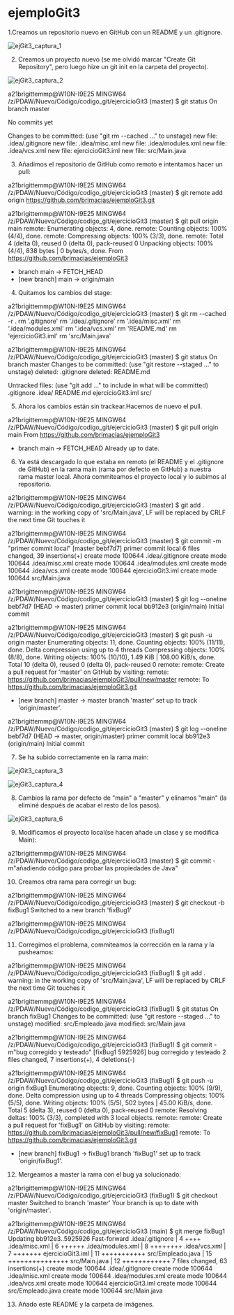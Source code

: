 # ejemploGit3

1.Creamos un repositorio nuevo en GitHub con un README y un .gitignore.

![ejGit3_captura_1](https://user-images.githubusercontent.com/95747897/203097965-a7da5004-560b-48a5-a540-60691b8467e9.png)

2. Creamos un proyecto nuevo (se me olvidó marcar "Create Git Repository", pero luego hize un git init en la carpeta del proyecto).

![ejGit3_captura_2](https://user-images.githubusercontent.com/95747897/203098238-4500f6cc-f234-4c37-98c9-ad6aadbfe722.png)

a21brigittemmp@W10N-I9E25 MINGW64 /z/PDAW/Nuevo/Código/codigo_git/ejercicioGit3 (master)
$ git status
On branch master

No commits yet

Changes to be committed:
  (use "git rm --cached <file>..." to unstage)
        new file:   .idea/.gitignore
        new file:   .idea/misc.xml
        new file:   .idea/modules.xml
        new file:   .idea/vcs.xml
        new file:   ejercicioGit3.iml
        new file:   src/Main.java

3. Añadimos el repositorio de GitHub como remoto e intentamos hacer un pull:

a21brigittemmp@W10N-I9E25 MINGW64 /z/PDAW/Nuevo/Código/codigo_git/ejercicioGit3 (master)
$ git remote add origin https://github.com/brimacias/ejemploGit3.git

a21brigittemmp@W10N-I9E25 MINGW64 /z/PDAW/Nuevo/Código/codigo_git/ejercicioGit3 (master)
$ git pull origin main
remote: Enumerating objects: 4, done.
remote: Counting objects: 100% (4/4), done.
remote: Compressing objects: 100% (3/3), done.
remote: Total 4 (delta 0), reused 0 (delta 0), pack-reused 0
Unpacking objects: 100% (4/4), 838 bytes | 0 bytes/s, done.
From https://github.com/brimacias/ejemploGit3
 * branch            main       -> FETCH_HEAD
 * [new branch]      main       -> origin/main
 
 4. Quitamos los cambios del stage:

a21brigittemmp@W10N-I9E25 MINGW64 /z/PDAW/Nuevo/Código/codigo_git/ejercicioGit3 (master)
$ git rm --cached -r .
rm '.gitignore'
rm '.idea/.gitignore'
rm '.idea/misc.xml'
rm '.idea/modules.xml'
rm '.idea/vcs.xml'
rm 'README.md'
rm 'ejercicioGit3.iml'
rm 'src/Main.java'

a21brigittemmp@W10N-I9E25 MINGW64 /z/PDAW/Nuevo/Código/codigo_git/ejercicioGit3 (master)
$ git status
On branch master
Changes to be committed:
  (use "git restore --staged <file>..." to unstage)
        deleted:    .gitignore
        deleted:    README.md

Untracked files:
  (use "git add <file>..." to include in what will be committed)
        .gitignore
        .idea/
        README.md
        ejercicioGit3.iml
        src/

5. Ahora los cambios están sin trackear.Hacemos de nuevo el pull.

a21brigittemmp@W10N-I9E25 MINGW64 /z/PDAW/Nuevo/Código/codigo_git/ejercicioGit3 (master)
$ git pull origin main
From https://github.com/brimacias/ejemploGit3
 * branch            main       -> FETCH_HEAD
Already up to date.

6. Ya está descargado lo que estaba en remoto (el README y el .gitignore de GitHub) en la rama main (rama por defecto en GitHub) a nuestra rama master local. Ahora commiteamos el proyecto local y lo subimos al repositorio.

a21brigittemmp@W10N-I9E25 MINGW64 /z/PDAW/Nuevo/Código/codigo_git/ejercicioGit3 (master)
$ git add .
warning: in the working copy of 'src/Main.java', LF will be replaced by CRLF the next time Git touches it

a21brigittemmp@W10N-I9E25 MINGW64 /z/PDAW/Nuevo/Código/codigo_git/ejercicioGit3 (master)
$ git commit -m "primer commit local"
[master bebf7d7] primer commit local
 6 files changed, 39 insertions(+)
 create mode 100644 .idea/.gitignore
 create mode 100644 .idea/misc.xml
 create mode 100644 .idea/modules.xml
 create mode 100644 .idea/vcs.xml
 create mode 100644 ejercicioGit3.iml
 create mode 100644 src/Main.java

a21brigittemmp@W10N-I9E25 MINGW64 /z/PDAW/Nuevo/Código/codigo_git/ejercicioGit3 (master)
$ git log --oneline
bebf7d7 (HEAD -> master) primer commit local
bb912e3 (origin/main) Initial commit

a21brigittemmp@W10N-I9E25 MINGW64 /z/PDAW/Nuevo/Código/codigo_git/ejercicioGit3 (master)
$ git push -u origin master
Enumerating objects: 11, done.
Counting objects: 100% (11/11), done.
Delta compression using up to 4 threads
Compressing objects: 100% (8/8), done.
Writing objects: 100% (10/10), 1.49 KiB | 108.00 KiB/s, done.
Total 10 (delta 0), reused 0 (delta 0), pack-reused 0
remote:
remote: Create a pull request for 'master' on GitHub by visiting:
remote:      https://github.com/brimacias/ejemploGit3/pull/new/master
remote:
To https://github.com/brimacias/ejemploGit3.git
 * [new branch]      master -> master
branch 'master' set up to track 'origin/master'.

a21brigittemmp@W10N-I9E25 MINGW64 /z/PDAW/Nuevo/Código/codigo_git/ejercicioGit3 (master)
$ git log --oneline
bebf7d7 (HEAD -> master, origin/master) primer commit local
bb912e3 (origin/main) Initial commit

7. Se ha subido correctamente en la rama main:

![ejGit3_captura_3](https://user-images.githubusercontent.com/95747897/203100885-e0657f9a-4ea9-4730-a8d9-0ffb5865404a.png)

![ejGit3_captura_4](https://user-images.githubusercontent.com/95747897/203100673-1293ec5c-adc2-4625-959c-6165a5354683.png)

8. Cambios la rama por defecto de "main" a "master" y elinamos "main" (la eliminé después de acabar el resto de los pasos).

![ejGit3_captura_6](https://user-images.githubusercontent.com/95747897/203101108-0cac10df-8b53-4c5b-8f33-82cdaf5238c7.png)

9. Modificamos el proyecto local(se hacen añade un clase y se modifica Main):

a21brigittemmp@W10N-I9E25 MINGW64 /z/PDAW/Nuevo/Código/codigo_git/ejercicioGit3 (master)
$ git commit -m"añadiendo código para probar las propiedades de Java"

10. Creamos otra rama para corregir un bug:

a21brigittemmp@W10N-I9E25 MINGW64 /z/PDAW/Nuevo/Código/codigo_git/ejercicioGit3 (master)
$ git checkout -b fixBug1
Switched to a new branch 'fixBug1'

a21brigittemmp@W10N-I9E25 MINGW64 /z/PDAW/Nuevo/Código/codigo_git/ejercicioGit3 (fixBug1)

11. Corregimos el problema, commiteamos la corrección en la rama y la pusheamos:

a21brigittemmp@W10N-I9E25 MINGW64 /z/PDAW/Nuevo/Código/codigo_git/ejercicioGit3 (fixBug1)
$ git add .
warning: in the working copy of 'src/Main.java', LF will be replaced by CRLF the next time Git touches it

a21brigittemmp@W10N-I9E25 MINGW64 /z/PDAW/Nuevo/Código/codigo_git/ejercicioGit3 (fixBug1)
$ git status
On branch fixBug1
Changes to be committed:
  (use "git restore --staged <file>..." to unstage)
        modified:   src/Empleado.java
        modified:   src/Main.java


a21brigittemmp@W10N-I9E25 MINGW64 /z/PDAW/Nuevo/Código/codigo_git/ejercicioGit3 (fixBug1)
$ git commit -m"bug corregido y testeado"
[fixBug1 5925926] bug corregido y testeado
 2 files changed, 7 insertions(+), 4 deletions(-)

a21brigittemmp@W10N-I9E25 MINGW64 /z/PDAW/Nuevo/Código/codigo_git/ejercicioGit3 (fixBug1)
$ git push -u origin fixBug1
Enumerating objects: 9, done.
Counting objects: 100% (9/9), done.
Delta compression using up to 4 threads
Compressing objects: 100% (5/5), done.
Writing objects: 100% (5/5), 502 bytes | 45.00 KiB/s, done.
Total 5 (delta 3), reused 0 (delta 0), pack-reused 0
remote: Resolving deltas: 100% (3/3), completed with 3 local objects.
remote:
remote: Create a pull request for 'fixBug1' on GitHub by visiting:
remote:      https://github.com/brimacias/ejemploGit3/pull/new/fixBug1
remote:
To https://github.com/brimacias/ejemploGit3.git
 * [new branch]      fixBug1 -> fixBug1
branch 'fixBug1' set up to track 'origin/fixBug1'.

12. Mergeamos a master la rama con el bug ya solucionado:

a21brigittemmp@W10N-I9E25 MINGW64 /z/PDAW/Nuevo/Código/codigo_git/ejercicioGit3 (fixBug1)
$ git checkout master
Switched to branch 'master'
Your branch is up to date with 'origin/master'.

a21brigittemmp@W10N-I9E25 MINGW64 /z/PDAW/Nuevo/Código/codigo_git/ejercicioGit3 (main)
$ git merge fixBug1
Updating bb912e3..5925926
Fast-forward
 .idea/.gitignore  |  4 ++++
 .idea/misc.xml    |  6 ++++++
 .idea/modules.xml |  8 ++++++++
 .idea/vcs.xml     |  7 +++++++
 ejercicioGit3.iml | 11 +++++++++++
 src/Empleado.java | 15 +++++++++++++++
 src/Main.java     | 12 ++++++++++++
 7 files changed, 63 insertions(+)
 create mode 100644 .idea/.gitignore
 create mode 100644 .idea/misc.xml
 create mode 100644 .idea/modules.xml
 create mode 100644 .idea/vcs.xml
 create mode 100644 ejercicioGit3.iml
 create mode 100644 src/Empleado.java
 create mode 100644 src/Main.java

13. Añado este README y la carpeta de imágenes.
